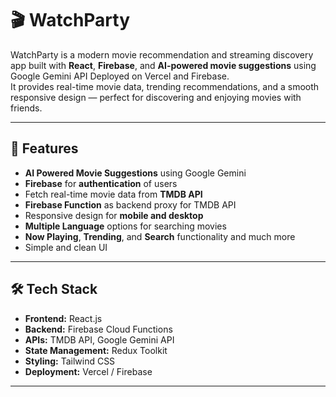 # 🎬 WatchParty

WatchParty is a modern movie recommendation and streaming discovery app built with **React**, **Firebase**, and **AI-powered movie suggestions** using Google Gemini API Deployed on Vercel and Firebase.  
It provides real-time movie data, trending recommendations, and a smooth responsive design — perfect for discovering and enjoying movies with friends.

---

## 🚀 Features

- **AI Powered Movie Suggestions** using Google Gemini 
- **Firebase** for **authentication** of users 
- Fetch real-time movie data from **TMDB API**
- **Firebase Function** as backend proxy for TMDB API   
- Responsive design for **mobile and desktop**
- **Multiple Language** options for searching movies 
- **Now Playing**, **Trending**, and **Search** functionality and much more
- Simple and clean UI

---

## 🛠 Tech Stack

- **Frontend:** React.js  
- **Backend:** Firebase Cloud Functions  
- **APIs:** TMDB API, Google Gemini API  
- **State Management:** Redux Toolkit  
- **Styling:** Tailwind CSS  
- **Deployment:** Vercel / Firebase  

---


